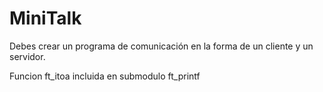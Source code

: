 # MiniTalk
Debes crear un programa de comunicación en la forma de un cliente y un servidor.

Funcion ft_itoa incluida en submodulo ft_printf
